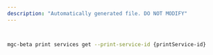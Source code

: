 ```yaml
---
description: "Automatically generated file. DO NOT MODIFY"
---
```


```bash


mgc-beta print services get --print-service-id {printService-id}

```